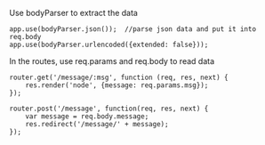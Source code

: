 Use bodyParser to extract the data 
```
app.use(bodyParser.json());  //parse json data and put it into req.body
app.use(bodyParser.urlencoded({extended: false}));
```

In the routes, use req.params and req.body to read data
```
router.get('/message/:msg', function (req, res, next) {
    res.render('node', {message: req.params.msg});
});

router.post('/message', function(req, res, next) {
    var message = req.body.message;
    res.redirect('/message/' + message);
});

```